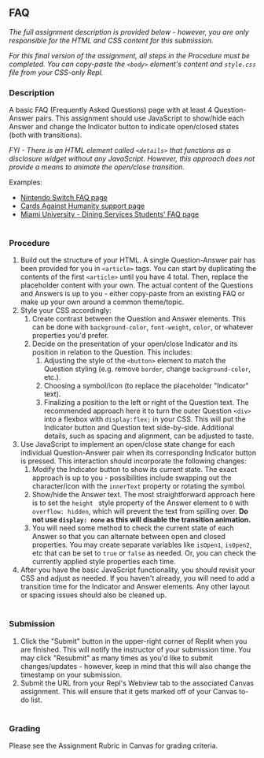 ## FAQ

*The full assignment description is provided below - however, you are only responsible for the HTML and CSS content for this submission.*

*For this final version of the assignment, all steps in the Procedure must be completed. You can copy-paste the `<body>` element's content and `style.css` file from your CSS-only Repl.*

### Description
A basic FAQ (Frequently Asked Questions) page with at least 4 Question-Answer pairs. This assignment should use JavaScript to show/hide each Answer and change the Indicator button to indicate open/closed states (both with transitions).

*FYI - There is an HTML element called `<details>` that functions as a disclosure widget without any JavaScript. However, this approach does not provide a means to animate the open/close transition.*

Examples:
- [Nintendo Switch FAQ page](https://www.nintendo.com/switch/faq/)
- [Cards Against Humanity support page](https://www.cardsagainsthumanity.com/support)
- [Miami University - Dining Services Students' FAQ page](https://www.miamioh.edu/campus-services/dining/about/frequently-asked-questions/student-faq/index.html)
<br><br>
### Procedure
1. Build out the structure of your HTML. A single Question-Answer pair has been provided for you in `<article>` tags. You can start by duplicating the contents of the first `<article>` until you have 4 total. Then, replace the placeholder content with your own.  The actual content of the Questions and Answers is up to you - either copy-paste from an existing FAQ or make up your own around a common theme/topic.
2. Style your CSS accordingly:
	1. Create contrast between the Question and Answer elements. This can be done with `background-color`, `font-weight`, `color`, or whatever properties you'd prefer.
	2. Decide on the presentation of your open/close Indicator and its position in relation to the Question. This includes:
		1. Adjusting the style of the `<button>` element to match the Question styling (e.g. remove `border`, change `background-color`, etc.).
		2. Choosing a symbol/icon (to replace the placeholder "Indicator" text).
		3. Finalizing a position to the left or right of the Question text. The recommended approach here it to turn the outer Question `<div>` into a flexbox with `display:flex;` in your CSS. This will put the Indicator button and Question text side-by-side. Additional details, such as spacing and alignment, can be adjusted to taste.
3. Use JavaScript to implement an open/close state change for each individual Question-Answer pair when its corresponding Indicator button is pressed. This interaction should incorporate the following changes:
	1. Modify the Indicator button to show its current state. The exact approach is up to you -  possibilities include swapping out the character/icon with the `innerText` property or rotating the symbol.
	2. Show/hide the Answer text. The most straightforward approach here is to set the `height ` style property of the Answer element to `0` with `overflow: hidden`, which will prevent the text from spilling over. **Do not use `display: none` as this will disable the transition animation.**
	3. You will need some method to check the current state of each Answer so that you can alternate between open and closed properties. You may create separate variables like `isOpen1`, `isOpen2`, etc that can be set to `true` or `false` as needed. Or, you can check the currently applied style properties each time.
4. After you have the basic JavaScript functionality, you should revisit your CSS and adjust as needed. If you haven't already, you will need to add a transition time for the Indicator and Answer elements. Any other layout or spacing issues should also be cleaned up.
<br><br>
### Submission
1. Click the "Submit" button in the upper-right corner of Replit when you are finished. This will notify the instructor of your submission time. You may click "Resubmit" as many times as you'd like to submit changes/updates - however, keep in mind that this will also change the timestamp on your submission.
2. Submit the URL from your Repl's Webview tab to the associated Canvas assignment. This will ensure that it gets marked off of your Canvas to-do list.
<br><br>
### Grading
Please see the Assignment Rubric in Canvas for grading criteria.